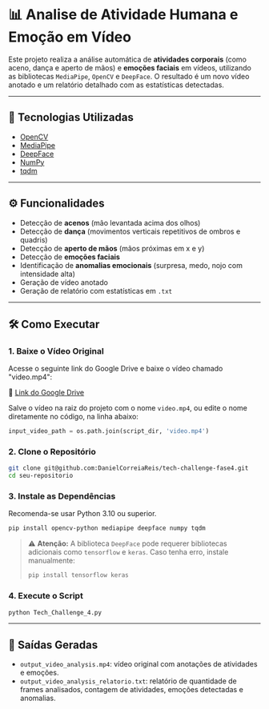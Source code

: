 
# 📊 Analise de Atividade Humana e Emoção em Vídeo

Este projeto realiza a análise automática de **atividades corporais** (como aceno, dança e aperto de mãos) e **emoções faciais** em vídeos, utilizando as bibliotecas `MediaPipe`, `OpenCV` e `DeepFace`. O resultado é um novo vídeo anotado e um relatório detalhado com as estatísticas detectadas.

---

## 🧠 Tecnologias Utilizadas

- [OpenCV](https://opencv.org/)
- [MediaPipe](https://developers.google.com/mediapipe)
- [DeepFace](https://github.com/serengil/deepface)
- [NumPy](https://numpy.org/)
- [tqdm](https://github.com/tqdm/tqdm)

---

## ⚙️ Funcionalidades

- Detecção de **acenos** (mão levantada acima dos olhos)
- Detecção de **dança** (movimentos verticais repetitivos de ombros e quadris)
- Detecção de **aperto de mãos** (mãos próximas em x e y)
- Detecção de **emoções faciais**
- Identificação de **anomalias emocionais** (surpresa, medo, nojo com intensidade alta)
- Geração de vídeo anotado
- Geração de relatório com estatísticas em `.txt`

---

## 🛠️ Como Executar

### 1. Baixe o Vídeo Original

Acesse o seguinte link do Google Drive e baixe o vídeo chamado "video.mp4":

🔗 [Link do Google Drive](https://drive.google.com/drive/folders/1nZtu9tPjDRBXSeF-7xoAGmajqVno7w2j?usp=sharing)

Salve o vídeo na raiz do projeto com o nome `video.mp4`, ou edite o nome diretamente no código, na linha abaixo:

```python
input_video_path = os.path.join(script_dir, 'video.mp4')
```

### 2. Clone o Repositório

```bash
git clone git@github.com:DanielCorreiaReis/tech-challenge-fase4.git
cd seu-repositorio
```

### 3. Instale as Dependências

Recomenda-se usar Python 3.10 ou superior.

```bash
pip install opencv-python mediapipe deepface numpy tqdm
```

> ⚠️ **Atenção:** A biblioteca `DeepFace` pode requerer bibliotecas adicionais como `tensorflow` e `keras`. Caso tenha erro, instale manualmente:
> ```bash
> pip install tensorflow keras
> ```

### 4. Execute o Script

```bash
python Tech_Challenge_4.py
```

---

## 📂 Saídas Geradas

- `output_video_analysis.mp4`: vídeo original com anotações de atividades e emoções.
- `output_video_analysis_relatorio.txt`: relatório de quantidade de frames analisados, contagem de atividades, emoções detectadas e anomalias.
